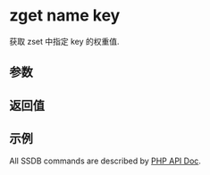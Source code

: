 # zget name key

获取 zset 中指定 key 的权重值.

## 参数

## 返回值

## 示例

All SSDB commands are described by [PHP API Doc](https://ssdb.io/docs/php/).
